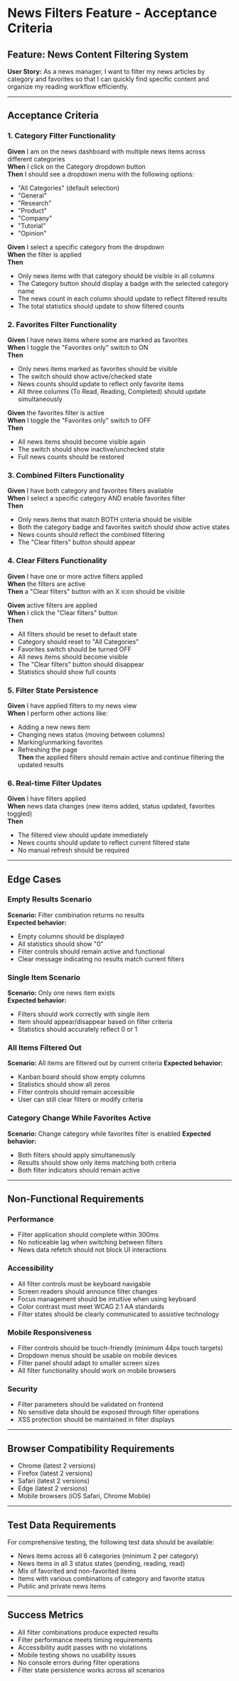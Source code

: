 # News Filters Feature - Acceptance Criteria

## Feature: News Content Filtering System
**User Story:** As a news manager, I want to filter my news articles by category and favorites so that I can quickly find specific content and organize my reading workflow efficiently.

---

## Acceptance Criteria

### 1. Category Filter Functionality
**Given** I am on the news dashboard with multiple news items across different categories  
**When** I click on the Category dropdown button  
**Then** I should see a dropdown menu with the following options:
- "All Categories" (default selection)
- "General" 
- "Research"
- "Product" 
- "Company"
- "Tutorial"
- "Opinion"

**Given** I select a specific category from the dropdown  
**When** the filter is applied  
**Then** 
- Only news items with that category should be visible in all columns
- The Category button should display a badge with the selected category name
- The news count in each column should update to reflect filtered results
- The total statistics should update to show filtered counts

### 2. Favorites Filter Functionality
**Given** I have news items where some are marked as favorites  
**When** I toggle the "Favorites only" switch to ON  
**Then**
- Only news items marked as favorites should be visible
- The switch should show active/checked state
- News counts should update to reflect only favorite items
- All three columns (To Read, Reading, Completed) should update simultaneously

**Given** the favorites filter is active  
**When** I toggle the "Favorites only" switch to OFF  
**Then** 
- All news items should become visible again
- The switch should show inactive/unchecked state
- Full news counts should be restored

### 3. Combined Filters Functionality
**Given** I have both category and favorites filters available  
**When** I select a specific category AND enable favorites filter  
**Then**
- Only news items that match BOTH criteria should be visible
- Both the category badge and favorites switch should show active states
- News counts should reflect the combined filtering
- The "Clear filters" button should appear

### 4. Clear Filters Functionality
**Given** I have one or more active filters applied  
**When** the filters are active  
**Then** a "Clear filters" button with an X icon should be visible

**Given** active filters are applied  
**When** I click the "Clear filters" button  
**Then**
- All filters should be reset to default state
- Category should reset to "All Categories" 
- Favorites switch should be turned OFF
- All news items should become visible
- The "Clear filters" button should disappear
- Statistics should show full counts

### 5. Filter State Persistence
**Given** I have applied filters to my news view  
**When** I perform other actions like:
- Adding a new news item
- Changing news status (moving between columns)
- Marking/unmarking favorites
- Refreshing the page  
**Then** the applied filters should remain active and continue filtering the updated results

### 6. Real-time Filter Updates
**Given** I have filters applied  
**When** news data changes (new items added, status updated, favorites toggled)  
**Then** 
- The filtered view should update immediately
- News counts should update to reflect current filtered state
- No manual refresh should be required

---

## Edge Cases

### Empty Results Scenario
**Scenario:** Filter combination returns no results  
**Expected behavior:** 
- Empty columns should be displayed
- All statistics should show "0"
- Filter controls should remain active and functional
- Clear message indicating no results match current filters

### Single Item Scenario  
**Scenario:** Only one news item exists  
**Expected behavior:**
- Filters should work correctly with single item
- Item should appear/disappear based on filter criteria
- Statistics should accurately reflect 0 or 1

### All Items Filtered Out
**Scenario:** All items are filtered out by current criteria
**Expected behavior:**
- Kanban board should show empty columns
- Statistics should show all zeros
- Filter controls should remain accessible
- User can still clear filters or modify criteria

### Category Change While Favorites Active
**Scenario:** Change category while favorites filter is enabled
**Expected behavior:**
- Both filters should apply simultaneously
- Results should show only items matching both criteria
- Both filter indicators should remain active

---

## Non-Functional Requirements

### Performance
- Filter application should complete within 300ms
- No noticeable lag when switching between filters
- News data refetch should not block UI interactions

### Accessibility  
- All filter controls must be keyboard navigable
- Screen readers should announce filter changes
- Focus management should be intuitive when using keyboard
- Color contrast must meet WCAG 2.1 AA standards
- Filter states should be clearly communicated to assistive technology

### Mobile Responsiveness
- Filter controls should be touch-friendly (minimum 44px touch targets)
- Dropdown menus should be usable on mobile devices
- Filter panel should adapt to smaller screen sizes
- All filter functionality should work on mobile browsers

### Security
- Filter parameters should be validated on frontend
- No sensitive data should be exposed through filter operations
- XSS protection should be maintained in filter displays

---

## Browser Compatibility Requirements
- Chrome (latest 2 versions)
- Firefox (latest 2 versions)  
- Safari (latest 2 versions)
- Edge (latest 2 versions)
- Mobile browsers (iOS Safari, Chrome Mobile)

---

## Test Data Requirements
For comprehensive testing, the following test data should be available:
- News items across all 6 categories (minimum 2 per category)
- News items in all 3 status states (pending, reading, read)
- Mix of favorited and non-favorited items
- Items with various combinations of category and favorite status
- Public and private news items

---

## Success Metrics
- All filter combinations produce expected results
- Filter performance meets timing requirements
- Accessibility audit passes with no violations
- Mobile testing shows no usability issues
- No console errors during filter operations
- Filter state persistence works across all scenarios
